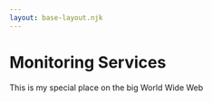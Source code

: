 ```yaml
---
layout: base-layout.njk
---
```

# Monitoring Services

This is my special place on the big World Wide Web